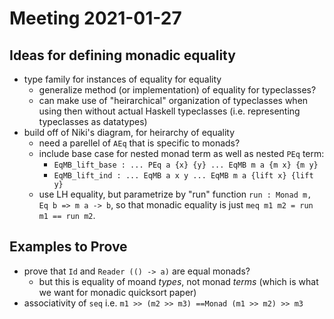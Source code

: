 # Meeting 2021-01-27

## Ideas for defining monadic equality

- type family for instances of equality for equality
  - generalize method (or implementation) of equality for typeclasses?
  - can make use of "heirarchical" organization of typeclasses when using then
    without actual Haskell typeclasses (i.e. representing typeclasses as
    datatypes)
- build off of Niki's diagram, for heirarchy of equality
  - need a parellel of `AEq` that is specific to monads?
  - include base case for nested monad term as well as nested `PEq` term:
    - `EqMB_lift_base : ... PEq a {x} {y} ... EqMB m a {m x} {m y}`
    - `EqMB_lift_ind : ... EqMB a x y ... EqMB m a {lift x} {lift y}`
  - use LH equality, but parametrize by "run" function
    `run : Monad m, Eq b => m a -> b`, so that monadic equality is just
    `meq m1 m2 = run m1 == run m2`.

## Examples to Prove

- prove that `Id` and `Reader (() -> a)` are equal monads?
  - but this is equality of moand _types_, not monad _terms_ (which is what we
    want for monadic quicksort paper)
- associativity of `seq` i.e. `m1 >> (m2 >> m3) ==Monad (m1 >> m2) >> m3`
